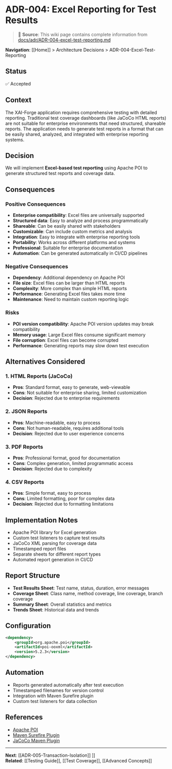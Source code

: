 # ADR-004: Excel Reporting for Test Results

> 📘 **Source**: This wiki page contains complete information from [docs/adr/ADR-004-excel-test-reporting.md](https://github.com/Mukaan17/xai-forge/blob/main/docs/adr/ADR-004-excel-test-reporting.md)

**Navigation**: [[Home]] > Architecture Decisions > ADR-004-Excel-Test-Reporting

## Status
✅ Accepted

## Context
The XAI-Forge application requires comprehensive testing with detailed reporting. Traditional test coverage dashboards (like JaCoCo HTML reports) are not suitable for enterprise environments that need structured, shareable reports. The application needs to generate test reports in a format that can be easily shared, analyzed, and integrated with enterprise reporting systems.

## Decision
We will implement **Excel-based test reporting** using Apache POI to generate structured test reports and coverage data.

## Consequences

### Positive Consequences
- **Enterprise compatibility**: Excel files are universally supported
- **Structured data**: Easy to analyze and process programmatically
- **Shareable**: Can be easily shared with stakeholders
- **Customizable**: Can include custom metrics and analysis
- **Integration**: Easy to integrate with enterprise reporting tools
- **Portability**: Works across different platforms and systems
- **Professional**: Suitable for enterprise documentation
- **Automation**: Can be generated automatically in CI/CD pipelines

### Negative Consequences
- **Dependency**: Additional dependency on Apache POI
- **File size**: Excel files can be larger than HTML reports
- **Complexity**: More complex than simple HTML reports
- **Performance**: Generating Excel files takes more time
- **Maintenance**: Need to maintain custom reporting logic

### Risks
- **POI version compatibility**: Apache POI version updates may break compatibility
- **Memory usage**: Large Excel files consume significant memory
- **File corruption**: Excel files can become corrupted
- **Performance**: Generating reports may slow down test execution

## Alternatives Considered

### 1. HTML Reports (JaCoCo)
- **Pros**: Standard format, easy to generate, web-viewable
- **Cons**: Not suitable for enterprise sharing, limited customization
- **Decision**: Rejected due to enterprise requirements

### 2. JSON Reports
- **Pros**: Machine-readable, easy to process
- **Cons**: Not human-readable, requires additional tools
- **Decision**: Rejected due to user experience concerns

### 3. PDF Reports
- **Pros**: Professional format, good for documentation
- **Cons**: Complex generation, limited programmatic access
- **Decision**: Rejected due to complexity

### 4. CSV Reports
- **Pros**: Simple format, easy to process
- **Cons**: Limited formatting, poor for complex data
- **Decision**: Rejected due to formatting limitations

## Implementation Notes
- Apache POI library for Excel generation
- Custom test listeners to capture test results
- JaCoCo XML parsing for coverage data
- Timestamped report files
- Separate sheets for different report types
- Automated report generation in CI/CD

## Report Structure
- **Test Results Sheet**: Test name, status, duration, error messages
- **Coverage Sheet**: Class name, method coverage, line coverage, branch coverage
- **Summary Sheet**: Overall statistics and metrics
- **Trends Sheet**: Historical data and trends

## Configuration
```xml
<dependency>
    <groupId>org.apache.poi</groupId>
    <artifactId>poi-ooxml</artifactId>
    <version>5.2.3</version>
</dependency>
```

## Automation
- Reports generated automatically after test execution
- Timestamped filenames for version control
- Integration with Maven Surefire plugin
- Custom test listeners for data collection

## References
- [Apache POI](https://poi.apache.org/)
- [Maven Surefire Plugin](https://maven.apache.org/surefire/maven-surefire-plugin/)
- [JaCoCo Maven Plugin](https://www.jacoco.org/jacoco/trunk/doc/maven.html)

---

**Next**: [[ADR-005-Transaction-Isolation]] ]]  
**Related**: [[Testing Guide]], [[Test Coverage]], [[Advanced Concepts]]
